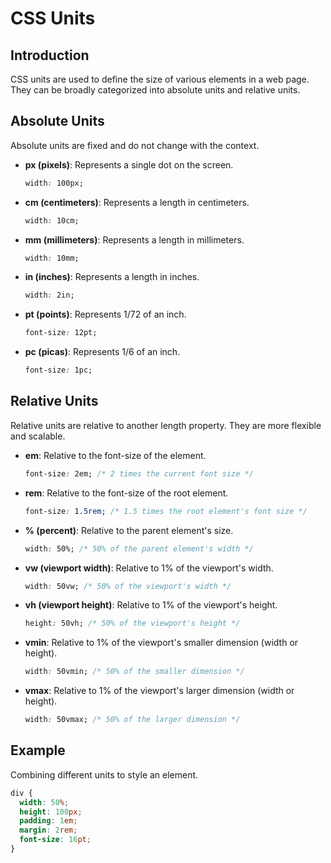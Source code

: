 # CSS Units

## Introduction

CSS units are used to define the size of various elements in a web page. They can be broadly categorized into absolute units and relative units.

## Absolute Units

Absolute units are fixed and do not change with the context.

- **px (pixels)**: Represents a single dot on the screen.
  ```css
  width: 100px;
  ```

- **cm (centimeters)**: Represents a length in centimeters.
  ```css
  width: 10cm;
  ```

- **mm (millimeters)**: Represents a length in millimeters.
  ```css
  width: 10mm;
  ```

- **in (inches)**: Represents a length in inches.
  ```css
  width: 2in;
  ```

- **pt (points)**: Represents 1/72 of an inch.
  ```css
  font-size: 12pt;
  ```

- **pc (picas)**: Represents 1/6 of an inch.
  ```css
  font-size: 1pc;
  ```

## Relative Units

Relative units are relative to another length property. They are more flexible and scalable.

- **em**: Relative to the font-size of the element.
  ```css
  font-size: 2em; /* 2 times the current font size */
  ```

- **rem**: Relative to the font-size of the root element.
  ```css
  font-size: 1.5rem; /* 1.5 times the root element's font size */
  ```

- **% (percent)**: Relative to the parent element's size.
  ```css
  width: 50%; /* 50% of the parent element's width */
  ```

- **vw (viewport width)**: Relative to 1% of the viewport's width.
  ```css
  width: 50vw; /* 50% of the viewport's width */
  ```

- **vh (viewport height)**: Relative to 1% of the viewport's height.
  ```css
  height: 50vh; /* 50% of the viewport's height */
  ```

- **vmin**: Relative to 1% of the viewport's smaller dimension (width or height).
  ```css
  width: 50vmin; /* 50% of the smaller dimension */
  ```

- **vmax**: Relative to 1% of the viewport's larger dimension (width or height).
  ```css
  width: 50vmax; /* 50% of the larger dimension */
  ```

## Example

Combining different units to style an element.

```css
div {
  width: 50%;
  height: 100px;
  padding: 1em;
  margin: 2rem;
  font-size: 16pt;
}
